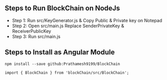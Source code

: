 ## Steps to Run BlockChain on NodeJs
  - Step 1: Run src/KeyGenerator.js & Copy Public & Private key on Notepad
  - Step 2: Open src/main.js Replace SenderPrivateKey & ReceiverPublicKey
  - Step 3: Run src/main.js
  
  
 ## Steps to Install as Angular Module
    npm install --save github:Prathamesh9199/BlockChain
    
    import { BlockChain } from 'blockChain/src/BlockChain';
